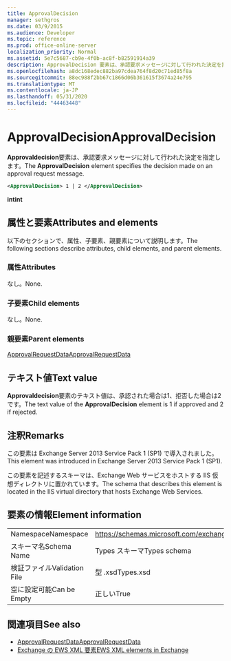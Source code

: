 ```yaml
---
title: ApprovalDecision
manager: sethgros
ms.date: 03/9/2015
ms.audience: Developer
ms.topic: reference
ms.prod: office-online-server
localization_priority: Normal
ms.assetid: 5e7c5687-cb9e-4f0b-ac8f-b82591914a39
description: ApprovalDecision 要素は、承認要求メッセージに対して行われた決定を指定します。
ms.openlocfilehash: a8dc168edec882ba97cdea764f8d20c71ed85f8a
ms.sourcegitcommit: 88ec988f2bb67c1866d06b361615f3674a24e795
ms.translationtype: MT
ms.contentlocale: ja-JP
ms.lasthandoff: 05/31/2020
ms.locfileid: "44463448"
---
```

# <a name="approvaldecision"></a><span data-ttu-id="74196-103">ApprovalDecision</span><span class="sxs-lookup"><span data-stu-id="74196-103">ApprovalDecision</span></span>

<span data-ttu-id="74196-104">**Approvaldecision**要素は、承認要求メッセージに対して行われた決定を指定します。</span><span class="sxs-lookup"><span data-stu-id="74196-104">The **ApprovalDecision** element specifies the decision made on an approval request message.</span></span> 
  
```XML
<ApprovalDecision> 1 | 2 </ApprovalDecision>
```

 <span data-ttu-id="74196-105">**int**</span><span class="sxs-lookup"><span data-stu-id="74196-105">**int**</span></span>
## <a name="attributes-and-elements"></a><span data-ttu-id="74196-106">属性と要素</span><span class="sxs-lookup"><span data-stu-id="74196-106">Attributes and elements</span></span>

<span data-ttu-id="74196-107">以下のセクションで、属性、子要素、親要素について説明します。</span><span class="sxs-lookup"><span data-stu-id="74196-107">The following sections describe attributes, child elements, and parent elements.</span></span>
  
### <a name="attributes"></a><span data-ttu-id="74196-108">属性</span><span class="sxs-lookup"><span data-stu-id="74196-108">Attributes</span></span>

<span data-ttu-id="74196-109">なし。</span><span class="sxs-lookup"><span data-stu-id="74196-109">None.</span></span>
  
### <a name="child-elements"></a><span data-ttu-id="74196-110">子要素</span><span class="sxs-lookup"><span data-stu-id="74196-110">Child elements</span></span>

<span data-ttu-id="74196-111">なし。</span><span class="sxs-lookup"><span data-stu-id="74196-111">None.</span></span>
  
### <a name="parent-elements"></a><span data-ttu-id="74196-112">親要素</span><span class="sxs-lookup"><span data-stu-id="74196-112">Parent elements</span></span>

[<span data-ttu-id="74196-113">ApprovalRequestData</span><span class="sxs-lookup"><span data-stu-id="74196-113">ApprovalRequestData</span></span>](approvalrequestdata.md)
  
## <a name="text-value"></a><span data-ttu-id="74196-114">テキスト値</span><span class="sxs-lookup"><span data-stu-id="74196-114">Text value</span></span>

<span data-ttu-id="74196-115">**Approvaldecision**要素のテキスト値は、承認された場合は1、拒否した場合は2です。</span><span class="sxs-lookup"><span data-stu-id="74196-115">The text value of the **ApprovalDecision** element is 1 if approved and 2 if rejected.</span></span> 
  
## <a name="remarks"></a><span data-ttu-id="74196-116">注釈</span><span class="sxs-lookup"><span data-stu-id="74196-116">Remarks</span></span>

<span data-ttu-id="74196-117">この要素は Exchange Server 2013 Service Pack 1 (SP1) で導入されました。</span><span class="sxs-lookup"><span data-stu-id="74196-117">This element was introduced in Exchange Server 2013 Service Pack 1 (SP1).</span></span>
  
<span data-ttu-id="74196-118">この要素を記述するスキーマは、Exchange Web サービスをホストする IIS 仮想ディレクトリに置かれています。</span><span class="sxs-lookup"><span data-stu-id="74196-118">The schema that describes this element is located in the IIS virtual directory that hosts Exchange Web Services.</span></span>
  
## <a name="element-information"></a><span data-ttu-id="74196-119">要素の情報</span><span class="sxs-lookup"><span data-stu-id="74196-119">Element information</span></span>

|||
|:-----|:-----|
|<span data-ttu-id="74196-120">Namespace</span><span class="sxs-lookup"><span data-stu-id="74196-120">Namespace</span></span>  <br/> |https://schemas.microsoft.com/exchange/services/2006/types  <br/> |
|<span data-ttu-id="74196-121">スキーマ名</span><span class="sxs-lookup"><span data-stu-id="74196-121">Schema Name</span></span>  <br/> |<span data-ttu-id="74196-122">Types スキーマ</span><span class="sxs-lookup"><span data-stu-id="74196-122">Types schema</span></span>  <br/> |
|<span data-ttu-id="74196-123">検証ファイル</span><span class="sxs-lookup"><span data-stu-id="74196-123">Validation File</span></span>  <br/> |<span data-ttu-id="74196-124">型 .xsd</span><span class="sxs-lookup"><span data-stu-id="74196-124">Types.xsd</span></span>  <br/> |
|<span data-ttu-id="74196-125">空に設定可能</span><span class="sxs-lookup"><span data-stu-id="74196-125">Can be Empty</span></span>  <br/> |<span data-ttu-id="74196-126">正しい</span><span class="sxs-lookup"><span data-stu-id="74196-126">True</span></span>  <br/> |
   
## <a name="see-also"></a><span data-ttu-id="74196-127">関連項目</span><span class="sxs-lookup"><span data-stu-id="74196-127">See also</span></span>

- [<span data-ttu-id="74196-128">ApprovalRequestData</span><span class="sxs-lookup"><span data-stu-id="74196-128">ApprovalRequestData</span></span>](approvalrequestdata.md)
- [<span data-ttu-id="74196-129">Exchange の EWS XML 要素</span><span class="sxs-lookup"><span data-stu-id="74196-129">EWS XML elements in Exchange</span></span>](ews-xml-elements-in-exchange.md)

